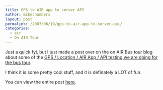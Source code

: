 ```yaml
---
title: GPS to AIR app to server API
author: mikechambers
layout: post
permalink: /2007/06/19/gps-to-air-app-to-server-api/
categories:
  - air
  - On AIR Tour
---
```



Just a quick fyi, but I just made a post over on the on AIR Bus tour blog about some of the [GPS / Location / AIR App / API testing we are doing for the bus tour][1].

I think it is some pretty cool stuff, and it is definately a LOT of fun.

You can view the entire post [here][1].

 [1]: http://onair.adobe.com/blogs/tour/2007/06/19/location-api-and-air-application-test/